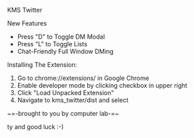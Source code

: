 KMS Twitter

New Features

* Press "D" to Toggle DM Modal
* Press "L" to Toggle Lists
* Chat-Friendly Full Window DMing

Installing The Extension: 

1. Go to chrome://extensions/ in Google Chrome
3. Enable developer mode by clicking checkbox in upper right
3. Click "Load Unpacked Extension"
4. Navigate to kms_twitter/dist and select

~=-brought to you by computer lab-=~ 

ty and good luck :-)
